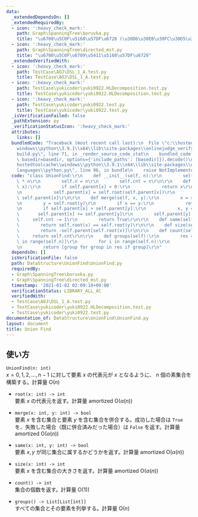 ```yaml
---
data:
  _extendedDependsOn: []
  _extendedRequiredBy:
  - icon: ':heavy_check_mark:'
    path: Graph\SpanningTree\boruvka.py
    title: "\u6700\u5C0F\u5168\u57DF\u6728 (\u30D6\u30EB\u30FC\u30D5\u30AB\u6CD5)"
  - icon: ':heavy_check_mark:'
    path: Graph\SpanningTree\directed_mst.py
    title: "\u6700\u5C0F\u6709\u5411\u5168\u57DF\u6728"
  _extendedVerifiedWith:
  - icon: ':heavy_check_mark:'
    path: TestCase\AOJ\DSL_1_A.test.py
    title: TestCase\AOJ\DSL_1_A.test.py
  - icon: ':heavy_check_mark:'
    path: TestCase\yukicoder\yuki0922.HLDecomposition.test.py
    title: TestCase\yukicoder\yuki0922.HLDecomposition.test.py
  - icon: ':heavy_check_mark:'
    path: TestCase\yukicoder\yuki0922.test.py
    title: TestCase\yukicoder\yuki0922.test.py
  _isVerificationFailed: false
  _pathExtension: py
  _verificationStatusIcon: ':heavy_check_mark:'
  attributes:
    links: []
  bundledCode: "Traceback (most recent call last):\n  File \"c:\\hostedtoolcache\\\
    windows\\python\\3.9.1\\x64\\lib\\site-packages\\onlinejudge_verify\\documentation\\\
    build.py\", line 71, in _render_source_code_stat\n    bundled_code = language.bundle(stat.path,\
    \ basedir=basedir, options={'include_paths': [basedir]}).decode()\n  File \"c:\\\
    hostedtoolcache\\windows\\python\\3.9.1\\x64\\lib\\site-packages\\onlinejudge_verify\\\
    languages\\python.py\", line 96, in bundle\n    raise NotImplementedError\nNotImplementedError\n"
  code: "class UnionFind:\r\n    def __init__(self, n):\r\n        self.parent = [-1]\
    \ * n\r\n        self.n = n\r\n        self.cnt = n\r\n\r\n    def root(self,\
    \ x):\r\n        if self.parent[x] < 0:\r\n            return x\r\n        else:\r\
    \n            self.parent[x] = self.root(self.parent[x])\r\n            return\
    \ self.parent[x]\r\n\r\n    def merge(self, x, y):\r\n        x = self.root(x)\r\
    \n        y = self.root(y)\r\n        if x == y:\r\n            return False\r\
    \n        if self.parent[x] > self.parent[y]:\r\n            x, y = y, x\r\n \
    \       self.parent[x] += self.parent[y]\r\n        self.parent[y] = x\r\n   \
    \     self.cnt -= 1\r\n        return True\r\n\r\n    def same(self, x, y):\r\n\
    \        return self.root(x) == self.root(y)\r\n\r\n    def size(self, x):\r\n\
    \        return -self.parent[self.root(x)]\r\n\r\n    def count(self):\r\n   \
    \     return self.cnt\r\n\r\n    def groups(self):\r\n        res = [[] for _\
    \ in range(self.n)]\r\n        for i in range(self.n):\r\n            res[self.root(i)].append(i)\r\
    \n        return [group for group in res if group]\r\n"
  dependsOn: []
  isVerificationFile: false
  path: DataStructure\UnionFind\UnionFind.py
  requiredBy:
  - Graph\SpanningTree\boruvka.py
  - Graph\SpanningTree\directed_mst.py
  timestamp: '2021-01-02 02:09:18+09:00'
  verificationStatus: LIBRARY_ALL_AC
  verifiedWith:
  - TestCase\AOJ\DSL_1_A.test.py
  - TestCase\yukicoder\yuki0922.HLDecomposition.test.py
  - TestCase\yukicoder\yuki0922.test.py
documentation_of: DataStructure\UnionFind\UnionFind.py
layout: document
title: Union Find
---
```

## 使い方
`UnionFind(n: int)`  
$x = 0, 1, 2, \dots, n - 1$ に対して要素 $x$ の代表元が $x$ となるように、 $n$ 個の素集合を構築する。計算量 $\mathrm{O}(n)$

- `root(x: int) -> int`  
要素 $x$ の代表元を返す。計算量 $\mathrm{amortized}\ \mathrm{O}(\alpha (n))$

- `merge(x: int, y: int) -> bool`  
要素 $x$ を含む集合と要素 $y$ を含む集合を併合する。成功した場合は `True` を、失敗した場合（既に併合済みだった場合）は `False` を返す。計算量 $\mathrm{amortized}\ \mathrm{O}(\alpha (n))$

- `same(x: int, y: int) -> bool`  
要素 $x, y$ が同じ集合に属するかどうかを返す。計算量 $\mathrm{amortized}\ \mathrm{O}(\alpha (n))$

- `size(x: int) -> int`  
要素 $x$ を含む集合の大きさを返す。計算量 $\mathrm{amortized}\ \mathrm{O}(\alpha (n))$

- `count() -> int`  
集合の個数を返す。計算量 $\mathrm{O}(1))$

- `groups() -> List[List[int]]`  
すべての集合とその要素を列挙する。計算量 $\mathrm{O}(n)$
